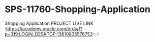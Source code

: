 # SPS-11760-Shopping-Application
Shopping Application
PROJECT LIVE LINK :https://iacademy.oracle.com/ords/f?p=319:LOGIN_DESKTOP:13610835576753:::::
